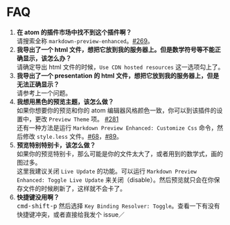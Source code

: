 # FAQ  

1. **在 atom 的插件市场中找不到这个插件啊？**  
请搜索全称 `markdown-preview-enhanced`。[#269](https://github.com/shd101wyy/markdown-preview-enhanced/issues/269)。
1. **我导出了一个 html 文件，想把它放到我的服务器上。但是数学符号等不能正确显示，该怎么办？**  
请确定导出 html 文件的时候，`Use CDN hosted resources` 这一选项勾上了。  
1. **我导出了一个 presentation 的 html 文件，想把它放到我的服务器上，但是无法正确显示？**  
请参考上一个问题。
1. **我想用黑色的预览主题，该怎么做？**  
如果你想要你的预览和你的 atom 编辑器风格颜色一致，你可以到该插件的设置中，更改 `Preview Theme` 项。 [#281](https://github.com/shd101wyy/markdown-preview-enhanced/issues/281)   
还有一种方法是运行 `Markdown Preview Enhanced: Customize Css` 命令，然后修改 `style.less` 文件。[#68](https://github.com/shd101wyy/markdown-preview-enhanced/issues/68)，[#89](https://github.com/shd101wyy/markdown-preview-enhanced/issues/89)。
1. **预览特别特别卡，该怎么做？**  
如果你的预览特别卡，那么可能是你的文件太大了，或者用到的数学式，画的图过多。  
这里我建议关闭 `Live Update` 的功能。可以运行 `Markdown Preview Enhanced: Toggle Live Update` 来关闭（disable）。然后预览就只会在你保存文件的时候刷新了，这样就不会卡了。  
1. **快捷键没用啊？**  
<kbd>cmd-shift-p</kbd> 然后选择 `Key Binding Resolver: Toggle`。查看一下有没有快捷键冲突，或者直接给我发个 issue／  
